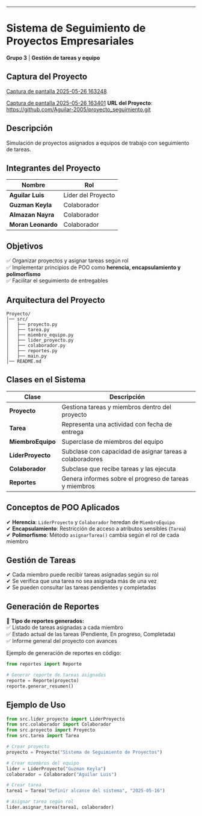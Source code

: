 ---
# **Sistema de Seguimiento de Proyectos Empresariales**  
**Grupo 3** | **Gestión de tareas y equipo**  

##  **Captura del Proyecto**
[Captura de pantalla 2025-05-26 163248](https://github.com/user-attachments/assets/51ba54a7-0752-44df-83ff-f4155da3aeed)

[Captura de pantalla 2025-05-26 163401](https://github.com/user-attachments/assets/c847b9ae-2c7b-4385-b50a-3086366e2be2)
**URL del Proyecto**: 
https://github.com/Aguilar-2005/proyecto_seguimiento.git
## **Descripción**  
Simulación de proyectos asignados a equipos de trabajo con seguimiento 
de tareas. 

## **Integrantes del Proyecto**  
| Nombre               | Rol                 |
|----------------------|---------------------|
| **Aguilar Luis**     | Líder del Proyecto  |
| **Guzman Keyla**     | Colaborador         |
| **Almazan Nayra**    | Colaborador         |
| **Moran Leonardo**   | Colaborador         |

## **Objetivos**  
✅ Organizar proyectos y asignar tareas según rol  
✅ Implementar principios de POO como **herencia, encapsulamiento y polimorfismo**  
✅ Facilitar el seguimiento de entregables  

## **Arquitectura del Proyecto**  
```
Proyecto/
│── src/
│   ├── proyecto.py
│   ├── tarea.py
│   ├── miembro_equipo.py
│   ├── lider_proyecto.py
│   ├── colaborador.py
│   ├── reportes.py
│   ├── main.py
│── README.md
```

## **Clases en el Sistema**  
| Clase             | Descripción |
|------------------|------------|
| **Proyecto**     | Gestiona tareas y miembros dentro del proyecto |
| **Tarea**       | Representa una actividad con fecha de entrega |
| **MiembroEquipo** | Superclase de miembros del equipo |
| **LíderProyecto** | Subclase con capacidad de asignar tareas a colaboradores |
| **Colaborador** | Subclase que recibe tareas y las ejecuta |
| **Reportes** | Genera informes sobre el progreso de tareas y miembros |

## **Conceptos de POO Aplicados**  
✔ **Herencia**: `LiderProyecto` y `Colaborador` heredan de `MiembroEquipo`  
✔ **Encapsulamiento**: Restricción de acceso a atributos sensibles (`Tarea`)  
✔ **Polimorfismo**: Método `asignarTarea()` cambia según el rol de cada miembro  

## **Gestión de Tareas**  
✔ Cada miembro puede recibir tareas asignadas según su rol  
✔ Se verifica que una tarea no sea asignada más de una vez  
✔ Se pueden consultar las tareas pendientes y completadas  

## **Generación de Reportes**  
🔹 **Tipo de reportes generados:**  
✅ Listado de tareas asignadas a cada miembro  
✅ Estado actual de las tareas (Pendiente, En progreso, Completada)  
✅ Informe general del proyecto con avances  

Ejemplo de generación de reportes en código:  
```python
from reportes import Reporte

# Generar reporte de tareas asignadas
reporte = Reporte(proyecto)
reporte.generar_resumen()
```

## **Ejemplo de Uso**  
```python
from src.lider_proyecto import LiderProyecto
from src.colaborador import Colaborador
from src.proyecto import Proyecto
from src.tarea import Tarea

# Crear proyecto
proyecto = Proyecto("Sistema de Seguimiento de Proyectos")

# Crear miembros del equipo
lider = LiderProyecto("Guzman Keyla")
colaborador = Colaborador("Aguilar Luis")

# Crear tarea
tarea1 = Tarea("Definir alcance del sistema", "2025-05-16")

# Asignar tarea según rol
lider.asignar_tarea(tarea1, colaborador)
```
